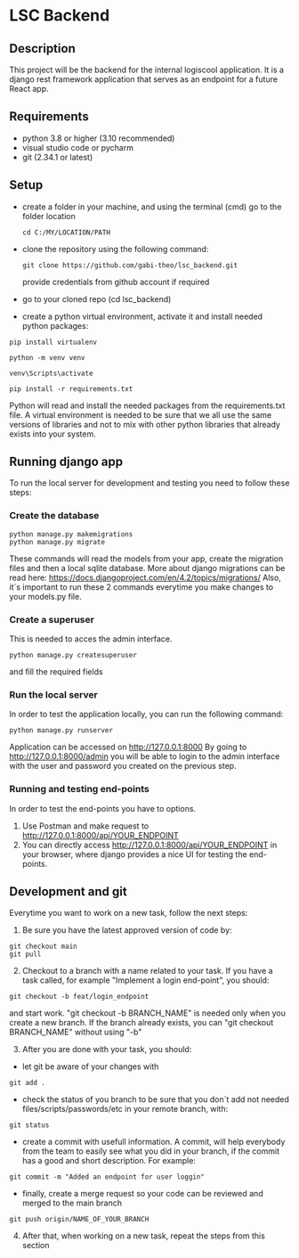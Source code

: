 # LSC Backend

## Description
This project will be the backend for the internal logiscool application. It is a django rest framework application that serves as an endpoint for a future React app.

## Requirements
- python 3.8 or higher (3.10 recommended)
- visual studio code or pycharm
- git (2.34.1 or latest)

## Setup
- create a folder in your machine, and using the terminal (cmd) go to the folder location 

    ```cd C:/MY/LOCATION/PATH```
- clone the repository using the following command: 

  ``` git clone https://github.com/gabi-theo/lsc_backend.git ```
  
  provide credentials from github account if required

- go to your cloned repo (cd lsc_backend)
- create a python virtual environment, activate it and install needed python packages:

```
pip install virtualenv 

python -m venv venv

venv\Scripts\activate

pip install -r requirements.txt
```

Python will read and install the needed packages from the requirements.txt file. A virtual environment is needed to be sure that we all use the same versions of libraries and not to mix with other python libraries that already exists into your system.

## Running django app
To run the local server for development and testing you need to follow these steps:

### Create the database

```
python manage.py makemigrations
python manage.py migrate
```

These commands will read the models from your app, create the migration files and then a local sqlite database. More about django migrations can be read here: https://docs.djangoproject.com/en/4.2/topics/migrations/
Also, it`s important to run these 2 commands everytime you make changes to your models.py file.


### Create a superuser
This is needed to acces the admin interface.

```
python manage.py createsuperuser
```
and fill the required fields

### Run the local server
In order to test the application locally, you can run the following command:

```
python manage.py runserver
```
Application can be accessed on http://127.0.0.1:8000
By going to http://127.0.0.1:8000/admin you will be able to login to the admin interface with the user and password you created on the previous step.

### Running and testing end-points
In order to test the end-points you have to options.
1. Use Postman and make request to http://127.0.0.1:8000/api/YOUR_ENDPOINT
2. You can directly access http://127.0.0.1:8000/api/YOUR_ENDPOINT in your browser, where django provides a nice UI for testing the end-points.


## Development and git
Everytime you want to work on a new task, follow the next steps:
1. Be sure you have the latest approved version of code by:
```
git checkout main
git pull
```
2. Checkout to a branch with a name related to your task. If you have a task called, for example "Implement a login end-point", you should:
```
git checkout -b feat/login_endpoint
```
and start work.
"git checkout -b BRANCH_NAME" is needed only when you create a new branch. If the branch already exists, you can "git checkout BRANCH_NAME" without using "-b"

3. After you are done with your task, you should:
- let git be aware of your changes with 
```
git add .
```
- check the status of you branch to be sure that you don`t add not needed files/scripts/passwords/etc in your remote branch, with:
```
git status
```
- create a commit with usefull information. A commit, will help everybody from the team to easily see what you did in your branch, if the commit has a good and short description. For example:
```
git commit -m "Added an endpoint for user loggin"
```
- finally, create a merge request so your code can be reviewed and merged to the main branch
```
git push origin/NAME_OF_YOUR_BRANCH
```

4. After that, when working on a new task, repeat the steps from this section
